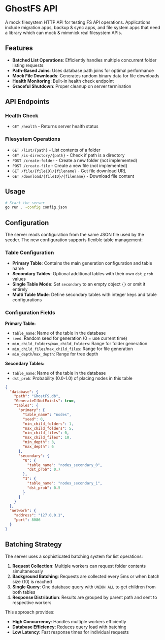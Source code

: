 # GhostFS API

A mock filesystem HTTP API for testing FS API operations. 
Applications include migration apps, backup & sync apps, and 
file system apps that need a library which can mock & mimmick real
filesystem APIs.

## Features

- **Batched List Operations**: Efficiently handles multiple concurrent folder listing requests
- **Path-Based Joins**: Uses database path joins for optimal performance
- **Mock File Downloads**: Generates random binary data for file downloads
- **Health Monitoring**: Built-in health check endpoint
- **Graceful Shutdown**: Proper cleanup on server termination

## API Endpoints

### Health Check
- `GET /health` - Returns server health status

### Filesystem Operations
- `GET /list/{path}` - List contents of a folder
- `GET /is-directory/{path}` - Check if path is a directory
- `POST /create-folder` - Create a new folder (not implemented)
- `POST /create-file` - Create a new file (not implemented)
- `GET /file/{fileID}/{filename}` - Get file download URL
- `GET /download/{fileID}/{filename}` - Download file content

## Usage

```bash
# Start the server
go run . -config config.json
```

## Configuration

The server reads configuration from the same JSON file used by the seeder. The new configuration supports flexible table management:

### Table Configuration

- **Primary Table**: Contains the main generation configuration and table name
- **Secondary Tables**: Optional additional tables with their own `dst_prob` values
- **Single Table Mode**: Set `secondary` to an empty object `{}` or omit it entirely
- **Multi Table Mode**: Define secondary tables with integer keys and table configurations

### Configuration Fields

**Primary Table:**
- `table_name`: Name of the table in the database
- `seed`: Random seed for generation (0 = use current time)
- `min_child_folders`/`max_child_folders`: Range for folder generation
- `min_child_files`/`max_child_files`: Range for file generation  
- `min_depth`/`max_depth`: Range for tree depth

**Secondary Tables:**
- `table_name`: Name of the table in the database
- `dst_prob`: Probability (0.0-1.0) of placing nodes in this table

```json
{
  "database": {
    "path": "GhostFS.db",
    "GenerateIfNotExists": true,
    "tables": {
      "primary": {
        "table_name": "nodes",
        "seed": 0,
        "min_child_folders": 1,
        "max_child_folders": 5,
        "min_child_files": 0,
        "max_child_files": 10,
        "min_depth": 3,
        "max_depth": 6
      },
      "secondary": {
        "0": {
          "table_name": "nodes_secondary_0",
          "dst_prob": 0.7
        },
        "1": {
          "table_name": "nodes_secondary_1", 
          "dst_prob": 0.5
        }
      }
    }
  },
  "network": {
    "address": "127.0.0.1",
    "port": 8086
  }
}
```

## Batching Strategy

The server uses a sophisticated batching system for list operations:

1. **Request Collection**: Multiple workers can request folder contents simultaneously
2. **Background Batching**: Requests are collected every 5ms or when batch size (10) is reached
3. **Single Query**: One database query with `UNION ALL` to get children from both tables
4. **Response Distribution**: Results are grouped by parent path and sent to respective workers

This approach provides:
- **High Concurrency**: Handles multiple workers efficiently
- **Database Efficiency**: Reduces query load with batching
- **Low Latency**: Fast response times for individual requests
